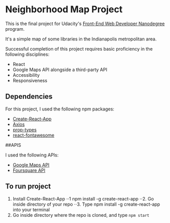 # Neighborhood Map Project

This is the final project for Udacity's [Front-End Web Developer Nanodegree](https://in.udacity.com/course/front-end-web-developer-nanodegree--nd001-ings) program.  

It's a simple map of some libraries in the Indianapolis metropolitan area.

Successful completion of this project requires basic proficiency in the following disciplines:
- React
- Google Maps API alongside a third-party API
- Accessibility
- Responsiveness

## Dependencies

For this project, I used the following npm packages:
- [Create-React-App](https://github.com/facebook/create-react-app)
- [Axios](https://www.npmjs.com/package/axios)
- [prop-types](https://www.npmjs.com/package/prop-types)
- [react-fontawesome](https://www.npmjs.com/package/@fortawesome/react-fontawesome)

##APIS

I used the following APIs:
- [Google Maps API](https://developers.google.com/maps/documentation)
- [Foursquare API](https://developer.foursquare.com/)

## To run project

1. Install Create-React-App
⋅⋅1 npm install -g create-react-app 
⋅⋅2. Go inside directory of your repo 
⋅⋅3. Type npm install -g create-react-app into your terminal
2. Go inside directory where the repo is cloned, and type `npm start`
